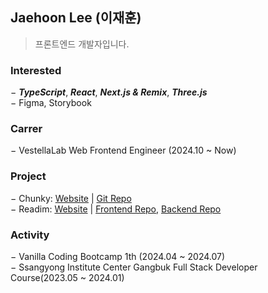 ## Jaehoon Lee (이재훈)
> 프론트엔드 개발자입니다.

<!-- [![Tech Blog Badge](http://img.shields.io/badge/-Tech%20blog-black?style=flat-square&logo=github&link=https://blue-boy.tistory.com/)](https://blue-boy.tistory.com/) -->
<!-- [![Gmail Badge](https://img.shields.io/badge/-Gmail-d14836?style=flat&logo=Gmail&logoColor=white&link=mailto:dllgnswk@gmail.com)](mailto:dllgnswk@gmail.com) 
[![Notion Badge](https://img.shields.io/badge/Notion-000000?style=flat&logo=notion&logoColor=white&link=https://ludicrous-barometer-675.notion.site/Study-Log-e7817d25eee24a3c99132b3a89b9363a?pvs=4)](https://ludicrous-barometer-675.notion.site/Study-Log-e7817d25eee24a3c99132b3a89b9363a?pvs=4) -->

### Interested
− _**TypeScript**_, _**React**_, _**Next.js & Remix**_, _**Three.js**_<br/>
− Figma, Storybook<br/>

### Carrer
− VestellaLab Web Frontend Engineer (2024.10 ~ Now)

### Project
− Chunky: <a href="https://chunky.site">Website</a> | <a href="https://github.com/dlgnswk/chunky">Git Repo</a><br/>
− Readim: <a href="https://readim.site">Website</a> | <a href="https://github.com/team-sticky-252/readim-client">Frontend Repo</a>, <a href="https://github.com/team-sticky-252/readim-server">Backend Repo</a><br/>

### Activity
− Vanilla Coding Bootcamp 1th (2024.04 ~ 2024.07)<br/>
− Ssangyong Institute Center Gangbuk Full Stack Developer Course(2023.05 ~ 2024.01)<br/>
